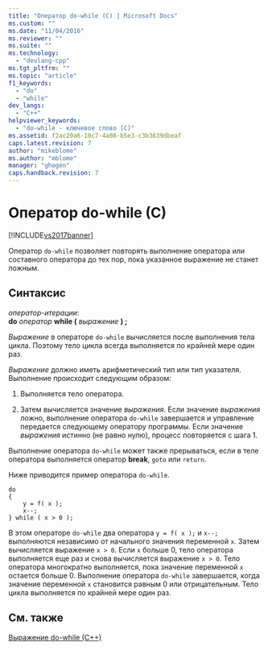 ```yaml
---
title: "Оператор do-while (C) | Microsoft Docs"
ms.custom: ""
ms.date: "11/04/2016"
ms.reviewer: ""
ms.suite: ""
ms.technology: 
  - "devlang-cpp"
ms.tgt_pltfrm: ""
ms.topic: "article"
f1_keywords: 
  - "do"
  - "while"
dev_langs: 
  - "C++"
helpviewer_keywords: 
  - "do-while - ключевое слово [C]"
ms.assetid: f2ac20a6-10c7-4a08-b5e3-c3b3639dbeaf
caps.latest.revision: 7
author: "mikeblome"
ms.author: "mblome"
manager: "ghogen"
caps.handback.revision: 7
---
```

# Оператор do-while (C)
[!INCLUDE[vs2017banner](../assembler/inline/includes/vs2017banner.md)]

Оператор `do-while` позволяет повторять выполнение оператора или составного оператора до тех пор, пока указанное выражение не станет ложным.  
  
## Синтаксис  
 *оператор\-итерации*:  
 **do**  *оператор*  **while \(**  *выражение*  **\) ;**  
  
 *Выражение* в операторе `do-while` вычисляется после выполнения тела цикла.  Поэтому тело цикла всегда выполняется по крайней мере один раз.  
  
 *Выражение* должно иметь арифметический тип или тип указателя.  Выполнение происходит следующим образом:  
  
1.  Выполняется тело оператора.  
  
2.  Затем вычисляется значение *выражения*.  Если значение *выражения* ложно, выполнение оператора `do-while` завершается и управление передается следующему оператору программы.  Если значение *выражения* истинно \(не равно нулю\), процесс повторяется с шага 1.  
  
 Выполнение оператора `do-while` может также прерываться, если в теле оператора выполняется оператор **break**, `goto` или `return`.  
  
 Ниже приводится пример оператора `do-while`.  
  
```  
do   
{  
    y = f( x );  
    x--;  
} while ( x > 0 );  
```  
  
 В этом операторе `do-while` два оператора `y = f( x );` и `x--;` выполняются независимо от начального значения переменной `x`.  Затем вычисляется выражение `x > 0`.  Если `x` больше 0, тело оператора выполняется еще раз и снова вычисляется выражение `x > 0`.  Тело оператора многократно выполняется, пока значение переменной `x` остается больше 0.  Выполнение оператора `do-while` завершается, когда значение переменной `x` становится равным 0 или отрицательным.  Тело цикла выполняется по крайней мере один раз.  
  
## См. также  
 [Выражение do\-while \(C\+\+\)](../cpp/do-while-statement-cpp.md)